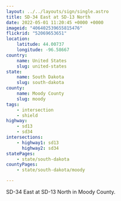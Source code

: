 ```yaml
---
layout: ../../layouts/sign/single.astro
title: SD-34 East at SD-13 North
date: 2022-05-01 11:20:45 +0000 +0000
imageid: "406402539655815476"
flickrid: "52069653651"
location:
    latitude: 44.00737
    longitude: -96.58667
country:
    name: United States
    slug: united-states
state:
    name: South Dakota
    slug: south-dakota
county:
    name: Moody County
    slug: moody
tags:
    - intersection
    - shield
highway:
    - sd13
    - sd34
intersections:
    - highway1: sd13
      highway2: sd34
statePages:
    - state/south-dakota
countyPages:
    - state/south-dakota/moody

---
```

SD-34 East at SD-13 North in Moody County.